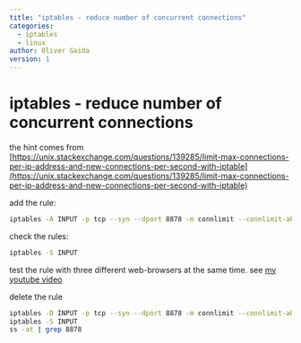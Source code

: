 ```yaml
---
title: "iptables - reduce number of concurrent connections"
categories:
  - iptables
  - linux
author: Oliver Gaida
version: 1
---
```


# iptables - reduce number of concurrent connections

the hint comes from [https://unix.stackexchange.com/questions/139285/limit-max-connections-per-ip-address-and-new-connections-per-second-with-iptable](https://unix.stackexchange.com/questions/139285/limit-max-connections-per-ip-address-and-new-connections-per-second-with-iptable)

add the rule:

```bash
iptables -A INPUT -p tcp --syn --dport 8878 -m connlimit --connlimit-above 2 --connlimit-mask 32 -j REJECT --reject-with tcp-reset
```

check the rules:

```bash
iptables -S INPUT
```

test the rule with three different web-browsers at the same time. see [my youtube video](https://youtu.be/zn6Gth1ELGk)

delete the rule

```bash
iptables -D INPUT -p tcp --syn --dport 8878 -m connlimit --connlimit-above 2 --connlimit-mask 32 -j REJECT --reject-with tcp-reset
iptables -S INPUT
ss -at | grep 8878
```

